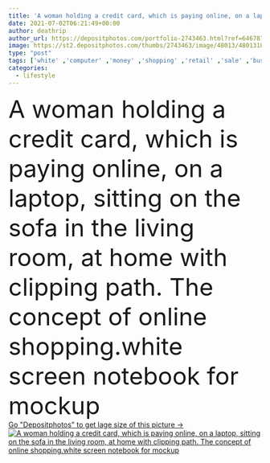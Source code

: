 ```yaml
---
title: 'A woman holding a credit card, which is paying online, on a laptop, sitting on the sofa in the living room, at home with clipping path. The concept of online shopping.white screen notebook for mockup'
date: 2021-07-02T06:21:49+00:00
author: deathrip
author_url: https://depositphotos.com/portfolio-2743463.html?ref=64678756
image: https://st2.depositphotos.com/thumbs/2743463/image/48013/480131808/api_thumb_450.jpg?forcejpeg=true
type: "post"
tags: ['white' ,'computer' ,'money' ,'shopping' ,'retail' ,'sale' ,'business' ,'buy' ,'cart' ,'holding' ,'shop' ,'store' ,'buying' ,'girl' ,'female' ,'sitting' ,'people' ,'technology' ,'card' ,'concept' ,'home' ,'woman' ,'display' ,'electronic' ,'screen' ,'wireless' ,'laptop' ,'notebook' ,'lifestyle' ,'internet' ,'information' ,'banking' ,'finance' ,'pay' ,'payment' ,'using' ,'ecommerce' ,'online' ,'marketing' ,'purchase' ,'E commerce' ,'commerce' ,'credit' ,'trade' ,'spending' ,'shopaholic' ,'Credit card' ,'Mock Up' ]
categories: 
  - lifestyle
---
```

<div aling="center">
            <font size="60"> A woman holding a credit card, which is paying online, on a laptop, sitting on the sofa in the living room, at home with clipping path. The concept of online shopping.white screen notebook for mockup</font>   
</div>
<div>
    <a href='https://st2.depositphotos.com/thumbs/2743463/image/48013/480131808/api_thumb_450.jpg?forcejpeg=true?ref=64678756' target=_blank > Go "Depositphotos" to get lage size of this picture ->
        <img href='https://st2.depositphotos.com/thumbs/2743463/image/48013/480131808/api_thumb_450.jpg?forcejpeg=true?ref=64678756' src='https://st2.depositphotos.com/2743463/48013/i/950/depositphotos_480131808-stock-photo-woman-holding-credit-card-which.jpg?forcejpeg=true' alt='A woman holding a credit card, which is paying online, on a laptop, sitting on the sofa in the living room, at home with clipping path. The concept of online shopping.white screen notebook for mockup' >
    </a>
</div>

